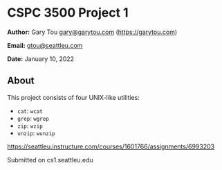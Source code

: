 # CSPC 3500 Project 1

**Author:** Gary Tou <gary@garytou.com> (https://garytou.com)

**Email:** [gtou@seattleu.com](mailto:gtou@seattleu.com)

**Date:** January 10, 2022

## About

This project consists of four UNIX-like utilities:

- `cat`: `wcat`
- `grep`: `wgrep`
- `zip`: `wzip`
- `unzip`: `wunzip`

https://seattleu.instructure.com/courses/1601766/assignments/6993203

Submitted on cs1.seattleu.edu
